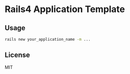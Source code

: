 # Rails4 Application Template

## Usage

```bash
rails new your_application_name -m ...
```

## License

MIT

